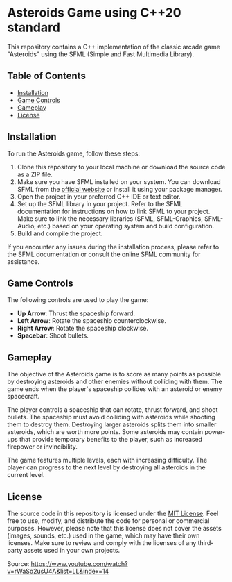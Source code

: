 # Asteroids Game using C++20 standard

This repository contains a C++ implementation of the classic arcade game "Asteroids" using the SFML (Simple and Fast Multimedia Library).

## Table of Contents
- [Installation](#installation)
- [Game Controls](#game-controls)
- [Gameplay](#gameplay)
- [License](#license)

## Installation

To run the Asteroids game, follow these steps:

1. Clone this repository to your local machine or download the source code as a ZIP file.
2. Make sure you have SFML installed on your system. You can download SFML from the [official website](https://www.sfml-dev.org/) or install it using your package manager.
3. Open the project in your preferred C++ IDE or text editor.
4. Set up the SFML library in your project. Refer to the SFML documentation for instructions on how to link SFML to your project. Make sure to link the necessary libraries (SFML, SFML-Graphics, SFML-Audio, etc.) based on your operating system and build configuration.
5. Build and compile the project.

If you encounter any issues during the installation process, please refer to the SFML documentation or consult the online SFML community for assistance.

## Game Controls

The following controls are used to play the game:

- **Up Arrow**: Thrust the spaceship forward.
- **Left Arrow**: Rotate the spaceship counterclockwise.
- **Right Arrow**: Rotate the spaceship clockwise.
- **Spacebar**: Shoot bullets.

## Gameplay

The objective of the Asteroids game is to score as many points as possible by destroying asteroids and other enemies without colliding with them. The game ends when the player's spaceship collides with an asteroid or enemy spacecraft.

The player controls a spaceship that can rotate, thrust forward, and shoot bullets. The spaceship must avoid colliding with asteroids while shooting them to destroy them. Destroying larger asteroids splits them into smaller asteroids, which are worth more points. Some asteroids may contain power-ups that provide temporary benefits to the player, such as increased firepower or invincibility.

The game features multiple levels, each with increasing difficulty. The player can progress to the next level by destroying all asteroids in the current level.

## License

The source code in this repository is licensed under the [MIT License](LICENSE). Feel free to use, modify, and distribute the code for personal or commercial purposes. However, please note that this license does not cover the assets (images, sounds, etc.) used in the game, which may have their own licenses. Make sure to review and comply with the licenses of any third-party assets used in your own projects.


Source: https://www.youtube.com/watch?v=rWaSo2usU4A&list=LL&index=14
